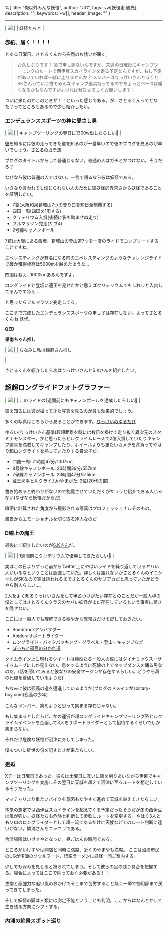%{
  title: "俺以外みんな妖怪",
  author: "UG",
  tags: ~w[妖怪走 観光],
  description: "",
  keywords: ~w[],
  header_image: ""
}

---
| [![](https://lh3.googleusercontent.com/-cI5VC3dJPw4/YciBqCg07wI/AAAAAAAAWt4/S8a7pRQ_1gg8jlNTymyJH9f_vYYe3N1jACNcBGAsYHQ/IMG_2062.jpg)](https://lh3.googleusercontent.com/-cI5VC3dJPw4/YciBqCg07wI/AAAAAAAAWt4/S8a7pRQ_1gg8jlNTymyJH9f_vYYe3N1jACNcBGAsYHQ/IMG_2062.jpg) |
| 妖怪たちと |

### 赤紙、届く！！！！

とある日曜日、さとるくんから突然のお誘いが届く。

> お久しぶりです！ 急で申し訳ないんですが、来週の日曜日にキャンプツーリングのルートで西伊豆スカイラインを走る予定なんですが、もし予定があいていれば一緒に走りませんか？ メンバーはりっけいさんとぼくとSKさんっていう方でみんなキャンプ道具持ってるのでちょっとペースは緩くなるかもなんですがよければぜひよろしくお願いします！

ついに来たのかこのときが！！といった感じである。が、さとるくんってどなた？ってところもあるので少し紹介したい。

### エンデュランススポーツの神に愛さし男

| [![](https://lh3.googleusercontent.com/-L4qpFf5w-9o/YciGD5qFEGI/AAAAAAAAWuY/5_Diwqwp5kMu2pCPJWXVCGXoD5kESJulgCNcBGAsYHQ/IMG_2364.jpg)](https://lh3.googleusercontent.com/-L4qpFf5w-9o/YciGD5qFEGI/AAAAAAAAWuY/5_Diwqwp5kMu2pCPJWXVCGXoD5kESJulgCNcBGAsYHQ/IMG_2364.jpg) |
| キャンプツーリングの翌日に1300w出したらしい🤔 |



[彼](https://twitter.com/rikusato37)を知るには彼の走ってきた道を知るのが一番早いので彼のブログを見るのが早いでしょう。[さとるのガチ旅](https://bikesato.hatenablog.com/archive)

ブログのタイトルからして普通じゃない。普通の人はガチとかつけない。そうだろ？

なぜなら彼は普通の人ではない。一言で語るなら彼は妖怪である。

いきなり言われても信じられない人のために彼妖怪的異常さから妖怪であることを証明したい。

- 7葛(大阪和泉葛城山7つの登り口を短日全制覇する)
- 四国一周(四国を1周する)
- クリテリウム入賞(後続に影も踏ませぬ走り)
- フルマラソン完走(サブ4)
- 2号線キャノンボール

7葛は大阪にある激坂、葛城山の登山道7つを一度のライドでコンプリートすることですね。

エベレスティングが有名になる前のエベレスティングのようなチャレンジライドで確か獲得標高は5000mを越えたような...

四国はねぇ...1000kmあるんですよ。

ロングライドと登坂に適正を見せたかと思えばクリテリウムでもしれっと入賞してるんですねぇ...

と思ったらフルマラソン完走してる。

ここまで完成したエンデュランススポーツの申し子は存在しない。よってさとるくん is 妖怪。

**QED**



**果南ちゃん推し**

| [![](https://lh3.googleusercontent.com/-Z5LXXEaxyig/YciEUyF2s2I/AAAAAAAAWuE/e2u8paVUp9EDt1vX84R85I2RjvXpxQeQQCNcBGAsYHQ/unnamed.jpg)](https://lh3.googleusercontent.com/-Z5LXXEaxyig/YciEUyF2s2I/AAAAAAAAWuE/e2u8paVUp9EDt1vX84R85I2RjvXpxQeQQCNcBGAsYHQ/unnamed.jpg) |
| ちなみに私は鞠莉さん推し

 |

さとるくんを紹介したら次はりっけいさんとS.Kさんを紹介したい。



## 超超ロングライドフォトグラファー

| [![](https://lh3.googleusercontent.com/-GH2FR6Bru8Y/Ycj3cCqQa5I/AAAAAAAAWvE/Vl7vHZivEyk8PqPnfDRw3Qx4KRQhilj1gCNcBGAsYHQ/IMG_2365.jpg)](https://lh3.googleusercontent.com/-GH2FR6Bru8Y/Ycj3cCqQa5I/AAAAAAAAWvE/Vl7vHZivEyk8PqPnfDRw3Qx4KRQhilj1gCNcBGAsYHQ/IMG_2365.jpg) |
| このライドの1週間前にもキャノンボールを達成したらしい🤔 |



[彼](https://twitter.com/rikkei2)を知るには彼が撮ってきた写真を見るのが最も効果的でしょう。

多くの写真はこちらから見ることができます。[りっけいのゆるたび](https://rikkeitabi.com/)

ゆるい(りっけいさん基準)超超距離を時には数日を掛けて走り抜く異次元のスタミナモンスター。かと思ったらヒルクライムレースで2位入賞していたりキャンプ道具を満載してキャンプしたり、ホイールよりも重たいカメラを背負ってやはり超ロングライドを熟していたりする貴公子だ。

- 四国一周: 71時間47分/1007km
- 8号線キャノンボール: 23時間39分/557km
- 7号線キャノンボール: 23時間47分/515km
- 蔵王坊平ヒルクライムinやまがた: 2位(20代の部)

書き始めると終わりがないので割愛させていただくがサラッと紹介できる人じゃない(なぜなら妖怪だからだ)



緻密に計算された角度から撮影される写真はプロフェッショナルそのもの。

風景からエモーショナルを切り取る達人なのだ





### D線上の魔王

最後にご紹介したいのが[S.Kさん](https://twitter.com/r0adbike_sk)だ。

| [![](https://lh3.googleusercontent.com/-skXrBLmJ4mA/Ycj66wdOAcI/AAAAAAAAWvM/fE5ma3XhPvUzLEcGgIbLaKs9N9OfwXeBwCNcBGAsYHQ/IMG_2363.jpg)](https://lh3.googleusercontent.com/-skXrBLmJ4mA/Ycj66wdOAcI/AAAAAAAAWvM/fE5ma3XhPvUzLEcGgIbLaKs9N9OfwXeBwCNcBGAsYHQ/IMG_2363.jpg) |
| 1週間前にクリテリウムで優勝してきたらしい🤔 |



実はこの日よりずっと前からTwitter上にやばいライドを繰り返しているヤバい人がいるなということは認識していた。詳しくは語れないがさとるくんのイニシャルがSKなので実は誘われるまでさとるくんのサブアカだと思っていたがどうやら別人らしい...。

2人をよく知るりっけいさんをして甲乙つけがたい存在とのことだが一般人枠の僕としてはさとるくんクラスのヤバい妖怪がまだ存在しているという事実に驚きを隠せない。

ここには一般人でも理解できる穏やかな異常さだけを記しておきたい。

- Bombtrackアンバサダー
- Apiduraサポートライダー
- ロングライド・バイクパッキング・グラベル・登山・キャンプなど
- [ぼっちと孤高の分かれ道](https://solitary-boy.com/)

タイムライン上に現れるツイートは純然たる一般人の僕にはダイナミックスーサイドムーブにしか見えない。息をするように死線の上でタップダンスを踊る男なのだ。(話を聞いてみると彼なりの安全マージンが存在するらしい。どうやら真の死線を看破しているようだ)

ちなみに彼は孤高の道を邁進しているようだ(ブログのドメインがsolitary-boy.com(孤高の少年)




こんなメンバー、集めようと思って集まる存在じゃない。

もし集まるとしたらどこかの運営が超ロングライドキャンプツーリング系ヒルクライムイベントを企画して3人をサポートライダーとして招待するくらいでしか集まらない。

それだけ危険な妖怪が沼津に介してしまった。

僕もついに辞世の句を記すときが来たらしい。



### 邂逅

Xデーは日曜日であった。彼らは土曜日に互いに鎬を削りあいながら伊東でキャンプツーリングを実施しその翌日に天城を超えて沼津に至るルートを想定しているそうだった。

ママチャリより重たいバイクを意図もたやすく進めて天城を越えてきたらしい。

本来の想定では西伊豆スカイラインを超えてくる予定だったそうだが冬の西伊豆は風が強い。妖怪たちも危険と判断して柔軟にルートを変更する。やはり3人ともソロのロングライダーとして超一流であるだけに天候などでのルート判断に迷いがない。鱗滝さんもニッコリである。



合流場所はいけすやとなった。昼ごはんの時間である。

ところがいけすやは開店と同時に満席、近くのやまやも満席。
ここは沼津市民のUGが沼津のソウルフード、悟空ラーメンに妖怪一同ご案内する。

少しでも弱みを見せると狩られてしまう。そして彼らの足の残り具合を把握する。場合によってはここで削っておく必要がある！！



生憎と超強力な追い風のおかげでそこまで苦労すること無く一瞬で御用邸まで戻ってきてしまった。

そして妖怪の脚は人類には測定不能ということも判明。ここからはなんとかして生き残る方向にシフトする。



### 内浦の絶景スポット巡り

